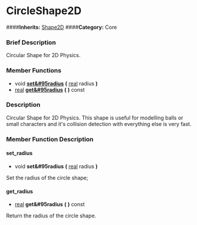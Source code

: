 #  CircleShape2D  
####**Inherits:** [Shape2D](class_shape2d)
####**Category:** Core

###  Brief Description  
Circular Shape for 2D Physics.

###  Member Functions 
  * void  **[set&#95radius](#set_radius)**  **(** [real](class_real) radius  **)**
  * [real](class_real)  **[get&#95radius](#get_radius)**  **(** **)** const

###  Description  
Circular Shape for 2D Physics. This shape is useful for modelling balls or small characters and it's collision detection with everything else is very fast.

###  Member Function Description  

#### <a name="set_radius">set_radius</a>
  * void  **set&#95radius**  **(** [real](class_real) radius  **)**

Set the radius of the circle shape;

#### <a name="get_radius">get_radius</a>
  * [real](class_real)  **get&#95radius**  **(** **)** const

Return the radius of the circle shape.
